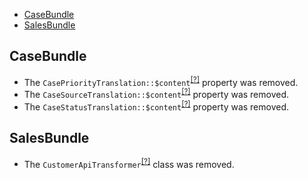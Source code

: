 - [CaseBundle](#casebundle)
- [SalesBundle](#salesbundle)

CaseBundle
----------
* The `CasePriorityTranslation::$content`<sup>[[?]](https://github.com/oroinc/crm/tree/4.2.0/src/Oro/Bundle/CaseBundle/Entity/CasePriorityTranslation.php#L30 "Oro\Bundle\CaseBundle\Entity\CasePriorityTranslation::$content")</sup> property was removed.
* The `CaseSourceTranslation::$content`<sup>[[?]](https://github.com/oroinc/crm/tree/4.2.0/src/Oro/Bundle/CaseBundle/Entity/CaseSourceTranslation.php#L30 "Oro\Bundle\CaseBundle\Entity\CaseSourceTranslation::$content")</sup> property was removed.
* The `CaseStatusTranslation::$content`<sup>[[?]](https://github.com/oroinc/crm/tree/4.2.0/src/Oro/Bundle/CaseBundle/Entity/CaseStatusTranslation.php#L30 "Oro\Bundle\CaseBundle\Entity\CaseStatusTranslation::$content")</sup> property was removed.

SalesBundle
-----------
* The `CustomerApiTransformer`<sup>[[?]](https://github.com/oroinc/crm/tree/4.2.0/src/Oro/Bundle/SalesBundle/Form/DataTransformer/CustomerApiTransformer.php#L8 "Oro\Bundle\SalesBundle\Form\DataTransformer\CustomerApiTransformer")</sup> class was removed.

